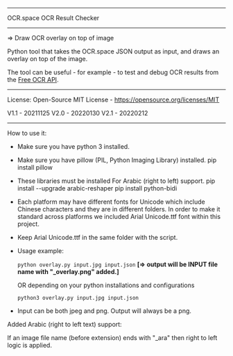 **************************************
OCR.space OCR Result Checker
**************************************

=> Draw OCR overlay on top of image

Python tool that takes the OCR.space JSON output as input, and draws an overlay on top of the image. 

The tool can be useful - for example - to test and debug OCR results from the 
[Free OCR API](https://ocr.space/OCRAPI).

---------------------
License: Open-Source MIT License  - https://opensource.org/licenses/MIT

V1.1  - 20211125
V2.0  - 20220130
V2.1  - 20220212

---------------------


How to use it:

- Make sure you have python 3 installed.

- Make sure you have pillow (PIL, Python Imaging Library) installed.
  pip install pillow

- These libraries must be installed For Arabic (right to left) support.
  pip install --upgrade arabic-reshaper
  pip install python-bidi

- Each platform may have different fonts for Unicode which include Chinese characters and they are in different folders. 
  In order to make it standard across platforms we included Arial Unicode.ttf font within this project.

- Keep Arial Unicode.ttf in the same folder with the script.

- Usage example:

  ```python overlay.py input.jpg input.json``` **[=> output will be INPUT file name with "_overlay.png" added.]**
  
  OR depending on your python installations and configurations
  
  ```python3 overlay.py input.jpg input.json```

- Input can be both jpeg and png. Output will always be a png.



Added Arabic (right to left text) support:

If an image file name (before extension) ends with "_ara" then right to left logic is applied.
